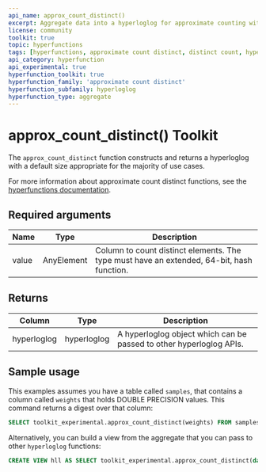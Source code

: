 ```yaml
---
api_name: approx_count_distinct()
excerpt: Aggregate data into a hyperloglog for approximate counting without having to specify the number of buckets.
license: community
toolkit: true
topic: hyperfunctions
tags: [hyperfunctions, approximate count distinct, distinct count, hyperloglog]
api_category: hyperfunction
api_experimental: true
hyperfunction_toolkit: true
hyperfunction_family: 'approximate count distinct'
hyperfunction_subfamily: hyperloglog
hyperfunction_type: aggregate
---
```


# approx_count_distinct()  <tag type="toolkit">Toolkit</tag>
The `approx_count_distinct` function constructs and returns a hyperloglog with a
default size appropriate for the majority of use cases.

For more information about approximate count distinct functions, see the
[hyperfunctions documentation][hyperfunctions-approx-count-distincts].

## Required arguments

|Name|Type|Description|
|-|-|-|
|value|AnyElement| Column to count distinct elements. The type must have an extended, 64-bit, hash function.|

## Returns

|Column|Type|Description|
|-|-|-|
|hyperloglog|hyperloglog|A hyperloglog object which can be passed to other hyperloglog APIs.|

<!---Any special notes about the returns-->

## Sample usage
This examples assumes you have a table called `samples`, that contains a column
called `weights` that holds DOUBLE PRECISION values. This command returns a
digest over that column:

``` sql
SELECT toolkit_experimental.approx_count_distinct(weights) FROM samples;
```

Alternatively, you can build a view from the aggregate that you can pass to
other `hyperloglog` functions:

``` sql
CREATE VIEW hll AS SELECT toolkit_experimental.approx_count_distinct(data) FROM samples;
```


[hyperfunctions-approx-count-distincts]: /timescaledb/:currentVersion:/how-to-guides/hyperfunctions/approx-count-distincts/
